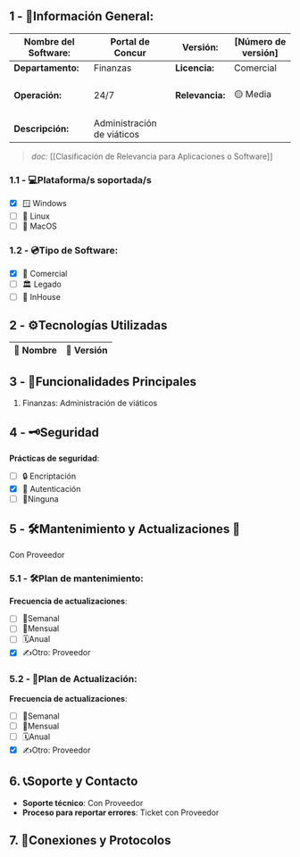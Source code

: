 ## **1 - 📓Información General:**

| **Nombre del Software:** | Portal de Concur           | **Versión:**    | [Número de versión]    |
| ------------------------ | -------------------------- | --------------- | ---------------------- |
| **Departamento:**        | Finanzas                   | **Licencia:**   | Comercial              |
| **Operación:**           | 24/7                       | **Relevancia:** | <br>🟡 Media  <br><br> |
| **Descripción:**         | Administración de viáticos |                 |                        |
> _doc:_ [[Clasificación de Relevancia para Aplicaciones o Software]]

### **1.1 - 💻Plataforma/s soportada/s**
- [x] 🪟 Windows 
- [ ] 🐧 Linux 
- [ ] 🍏 MacOS 

### **1.2 - 💿Tipo de Software:**
- [x] 💼 Comercial 
- [ ] 🏛️ Legado 
- [ ] 🏢 InHouse 

## **2 - ⚙️Tecnologías Utilizadas**

| 📝 Nombre  | 🔢 Versión |
| ---------- | ---------- |



## **3 - 📃Funcionalidades Principales**
1. Finanzas: Administración de viáticos

## 4 - 🗝️Seguridad
**Prácticas de seguridad**:
- [ ] 🔒 Encriptación
- [x] 🔑 Autenticación 
- [ ] 🚫Ninguna 
## **5 - 🛠️Mantenimiento y Actualizaciones 🔁**
Con Proveedor

### **5.1 - 🛠️Plan de mantenimiento:** 
**Frecuencia de actualizaciones**:
- [ ] 🔄Semanal 
- [ ] 📅Mensual 
- [ ] 🗓️Anual 
- [x] ✍️Otro: Proveedor
### **5.2 - 🔁Plan de Actualización:** 
**Frecuencia de actualizaciones**:
- [ ] 🔄Semanal 
- [ ] 📅Mensual 
- [ ] 🗓️Anual 
- [x] ✍️Otro: Proveedor

## 6. 📞Soporte y Contacto
- **Soporte técnico**: Con Proveedor
- **Proceso para reportar errores**: Ticket con Proveedor

## 7. 🛜Conexiones y Protocolos



